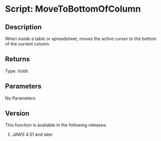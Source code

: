# Script: MoveToBottomOfColumn

## Description

When inside a table or spreadsheet, moves the active cursor to the
bottom of the current column.

## Returns

Type: Void\

## Parameters

No Parameters

## Version

This function is available in the following releases:

1.  JAWS 4.51 and later
